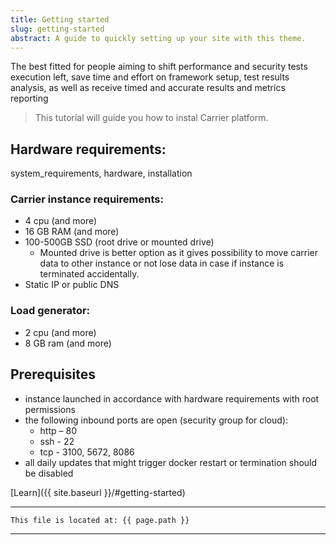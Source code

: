 ```yaml
---
title: Getting started
slug: getting-started
abstract: A guide to quickly setting up your site with this theme.
---
```


The best fitted for people aiming to shift performance and security tests execution left, save time and effort on framework setup, test results analysis, as well as receive timed and accurate results and metrics reporting


> This tutorial will guide you how to instal Carrier platform.

## Hardware requirements:
system_requirements, hardware, installation

### Carrier instance requirements:
- 4 cpu (and more)
- 16 GB RAM (and more)
- 100-500GB SSD (root drive or mounted drive)
    * Mounted drive is better option as it gives possibility to move carrier data to other instance or not lose data in case if instance is terminated accidentally.
- Static IP or public DNS

### Load generator:
- 2 cpu (and more)
- 8 GB ram (and more)

## Prerequisites
- instance launched in accordance with hardware requirements with root permissions
- the following inbound ports are open (security group for cloud):
    * http – 80
    * ssh - 22
    * tcp - 3100, 5672, 8086
- all daily updates that might trigger docker restart or termination should be disabled


[Learn]({{ site.baseurl }}/#getting-started)

---
```
This file is located at: {{ page.path }}
```
---
    
